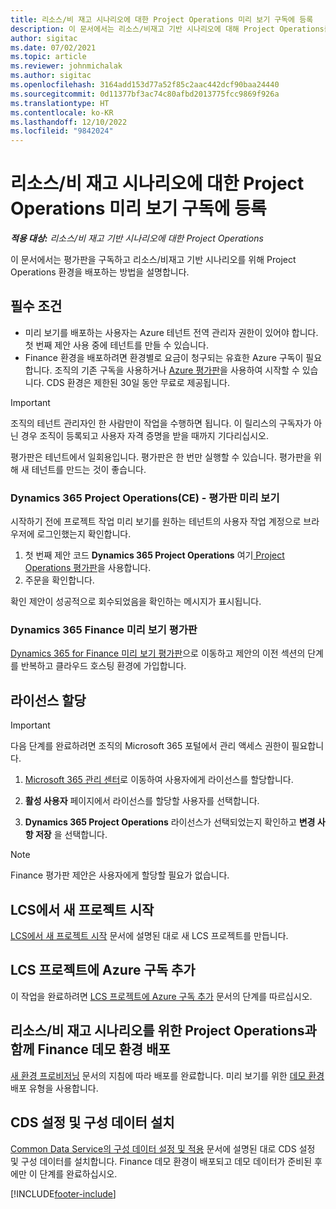 ```yaml
---
title: 리소스/비 재고 시나리오에 대한 Project Operations 미리 보기 구독에 등록
description: 이 문서에서는 리소스/비재고 기반 시나리오에 대해 Project Operations를 구독하고 배포하는 방법에 대한 정보를 제공합니다.
author: sigitac
ms.date: 07/02/2021
ms.topic: article
ms.reviewer: johnmichalak
ms.author: sigitac
ms.openlocfilehash: 3164add153d77a52f85c2aac442dcf90baa24440
ms.sourcegitcommit: 0d11377bf3ac74c80afbd2013775fcc9869f926a
ms.translationtype: HT
ms.contentlocale: ko-KR
ms.lasthandoff: 12/10/2022
ms.locfileid: "9842024"
---
```

# <a name="sign-up-for-project-operations-preview-subscriptions-for-resource-non-stocked-scenarios"></a>리소스/비 재고 시나리오에 대한 Project Operations 미리 보기 구독에 등록

_**적용 대상:** 리소스/비 재고 기반 시나리오에 대한 Project Operations_



이 문서에서는 평가판을 구독하고 리소스/비재고 기반 시나리오를 위해 Project Operations 환경을 배포하는 방법을 설명합니다.

## <a name="prerequisites"></a>필수 조건
- 미리 보기를 배포하는 사용자는 Azure 테넌트 전역 관리자 권한이 있어야 합니다. 첫 번째 제안 사용 중에 테넌트를 만들 수 있습니다. 
- Finance 환경을 배포하려면 환경별로 요금이 청구되는 유효한 Azure 구독이 필요합니다. 조직의 기존 구독을 사용하거나 [Azure 평가판](https://azure.microsoft.com/free/)을 사용하여 시작할 수 있습니다. CDS 환경은 제한된 30일 동안 무료로 제공됩니다.

> [!IMPORTANT]
> 조직의 테넌트 관리자인 한 사람만이 작업을 수행하면 됩니다. 이 릴리스의 구독자가 아닌 경우 조직이 등록되고 사용자 자격 증명을 받을 때까지 기다리십시오.
> 
> 평가판은 테넌트에서 일회용입니다. 평가판은 한 번만 실행할 수 있습니다. 평가판을 위해 새 테넌트를 만드는 것이 좋습니다.


### <a name="dynamics-365-project-operations-ce---preview-trial"></a>Dynamics 365 Project Operations(CE) - 평가판 미리 보기 

시작하기 전에 프로젝트 작업 미리 보기를 원하는 테넌트의 사용자 작업 계정으로 브라우저에 로그인했는지 확인합니다.

1. 첫 번째 제안 코드 **Dynamics 365 Project Operations** 여기[ Project Operations 평가판](https://aka.ms/try-po)을 사용합니다.
2. 주문을 확인합니다.

  확인 제안이 성공적으로 회수되었음을 확인하는 메시지가 표시됩니다.

### <a name="dynamics-365-finance-preview-trial"></a>Dynamics 365 Finance 미리 보기 평가판

[Dynamics 365 for Finance 미리 보기 평가판](https://aka.ms/trypoche)으로 이동하고 제안의 이전 섹션의 단계를 반복하고 클라우드 호스팅 환경에 가입합니다.  

## <a name="assign-licenses"></a>라이선스 할당

> [!IMPORTANT]
> 다음 단계를 완료하려면 조직의 Microsoft 365 포털에서 관리 액세스 권한이 필요합니다.

1. [Microsoft 365 관리 센터](https://portal.office.com/)로 이동하여 사용자에게 라이선스를 할당합니다.

2. **활성 사용자** 페이지에서 라이선스를 할당할 사용자를 선택합니다.

3. **Dynamics 365 Project Operations** 라이선스가 선택되었는지 확인하고 **변경 사항 저장** 을 선택합니다.

> [!NOTE]
> Finance 평가판 제안은 사용자에게 할당할 필요가 없습니다.

## <a name="start-a-new-project-in-lcs"></a>LCS에서 새 프로젝트 시작

[LCS에서 새 프로젝트 시작](create-lcs-project.md) 문서에 설명된 대로 새 LCS 프로젝트를 만듭니다.

## <a name="add-an-azure-subscription-to-an-lcs-project"></a>LCS 프로젝트에 Azure 구독 추가

이 작업을 완료하려면 [LCS 프로젝트에 Azure 구독 추가](resource-add-azure-subscription-lcs-project.md) 문서의 단계를 따르십시오.

## <a name="deploy-finance-demo-environment-with-project-operations-for-resourcenon-stocked-scenarios"></a>리소스/비 재고 시나리오를 위한 Project Operations과 함께 Finance 데모 환경 배포

[새 환경 프로비저닝](resource-provision-new-environment.md) 문서의 지침에 따라 배포를 완료합니다. 미리 보기를 위한 [데모 환경](/dynamics365/fin-ops-core/dev-itpro/deployment/deploy-demo-environment) 배포 유형을 사용합니다. 

## <a name="install-cds-setup-and-configuration-data"></a>CDS 설정 및 구성 데이터 설치

[Common Data Service의 구성 데이터 설정 및 적용](resource-apply-pro-setup-config-data.md) 문서에 설명된 대로 CDS 설정 및 구성 데이터를 설치합니다.
Finance 데모 환경이 배포되고 데모 데이터가 준비된 후에만 이 단계를 완료하십시오.


[!INCLUDE[footer-include](../includes/footer-banner.md)]

